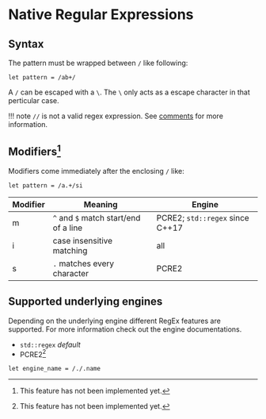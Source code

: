# Native Regular Expressions

## Syntax

The pattern must be wrapped between `/` like following:

```bia
let pattern = /ab+/
```

A `/` can be escaped with a `\`. The `\` only acts as a escape character in that perticular case.

!!! note
    `//` is not a valid regex expression. See [comments](../Syntax/Comments.md) for more information.

## Modifiers[^1]

Modifiers come immediately after the enclosing `/` like:

```bia
let pattern = /a.+/si
```

| Modifier | Meaning                               | Engine                          |
| -------- | ------------------------------------- | ------------------------------- |
| m        | `^` and `$` match start/end of a line | PCRE2; `std::regex` since C++17 |
| i        | case insensitive matching             | all                             |
| s        | `.` matches every character           | PCRE2                           |

## Supported underlying engines

Depending on the underlying engine different RegEx features are supported. For more information check out the engine documentations.

- `std::regex` *default*
- PCRE2[^1]

```bia
let engine_name = /./.name
```

[^1]: This feature has not been implemented yet.
